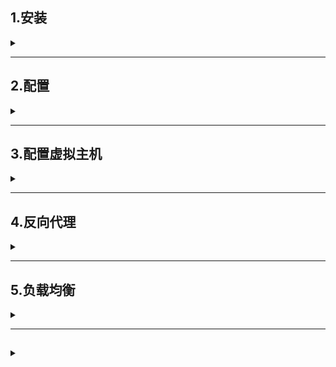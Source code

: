 ##  1.安装

<details>
<summary> </summary>

- 官网获取安装包解压后进入文件，找到configure文件`./configure`执行
- configure需要很多依赖，下面是部分可能所需:
  - `yum install -y pcre pcre-devel`
  - `yum install -y zlib zlib-devel`
  - `yum install -y gcc`
  - `yum install -y GeoIP-devel.x86_64  gd gd-devel.x86_64`
- 检查完依赖后执行`make install`
- 创建用户，不创建可能报错`nginx: [emerg] getpwnam("nginx") failed`  
  `useradd nginx`
- 进入安装好的目录`/usr/local/nginx/sbin`,可发现目录下有nginx文件
  ```
  ./nginx 启动
  ./nginx -s stop 快速停止
  ./nginx -s quit 优雅关闭，在退出钱完成已经接收的连接请求
  ./nginx -s reload 重新加载配置
  ```
</details>

---

## 2.配置

<details>
<summary> </summary>
`/nginx/conf/nginx.conf`

### 配置虚拟主机
```
server {
    #端口
    listen       80;
    #域名、主机名
    server_name  localhost;

    location / {
        #根目录
        root   html;
        index  index.html index.htm;
    }
    #错误时显示的网页
    error_page   500 502 503 504  /50x.html;
    location = /50x.html {
        root   html;
    }
}
```


</details>

---

##  3.配置虚拟主机

<details>
<summary> </summary>

`/nginx/conf/nginx.conf`下

### 简单案例

```
server {
    #端口
    listen       80;
    #域名、主机名
    server_name  localhost;

    location / {
        #根目录
        root   html;
        index  index.html index.htm;
    }
    #错误时显示的网页
    error_page   500 502 503 504  /50x.html;
    location = /50x.html {
        root   html;
    }
}
```

### ServerName匹配规则
- 同一servername匹配多个域名
  - 完整匹配
    - 可以在server_name后直接写多个域名  
      `server_name  localhost www.lsls.com;`
  - 通配符匹配
    - 利用通配符`*`,conf中谁先定义优先匹配谁
  - 正则匹配
    - 支持正则表示式



</details>

---

## 4.反向代理

<details>
<summary> </summary>

### 概念
![](/img/Nginx/reverse-proxy.png)
[知乎大佬介绍代理模式](https://zhuanlan.zhihu.com/p/464965616)

**概括**  
- 在访问一个网站过程中，浏览器需要通过代理服务器根据域名查到对应ip才能访问网站，而浏览器不知道哪里有浏览器
- 对于正向代理，相当于要配置代理服务器
- 对于反向代理，相当于不需要配置代理服务器

**作用**
- 作为内容服务器的替身，真实的web服务器被包含，在外网只能看到反向代理服务器，但反向代理服务器上没有真实数据，可以保护web服务器的资源安全
- 作为内容服务器的负载均衡器，可以在一个组织内使用多个代理服务器来平衡各Web服务器间的网络负载，提高网络访问效率

</details>

---

## 5.负载均衡

<details>
<summary> </summary>




</details>

---

##  

<details>
<summary> </summary>




</details>